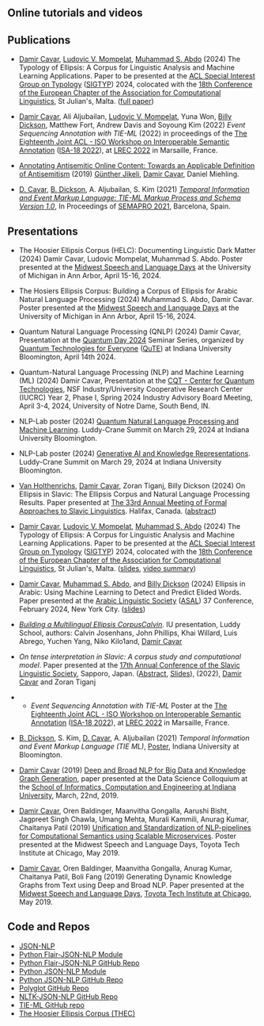 ## Online tutorials and videos


## Publications

- [Damir Cavar], [Ludovic V. Mompelat](https://www.linkedin.com/in/ludovic-mompelat-8a1960b8/), [Muhammad S. Abdo](https://www.linkedin.com/in/muhsabrys/) (2024) The Typology of Ellipsis: A Corpus for Linguistic Analysis and Machine Learning Applications. Paper to be presented at the [ACL Special Interest Group on Typology](https://sigtyp.github.io/) ([SIGTYP](https://sigtyp.github.io/)) 2024, colocated with the [18th Conference of the European Chapter of the Association for Computational Linguistics](https://2024.eacl.org/), St Julian's, Malta. ([full paper](https://aclanthology.org/2024.sigtyp-1.6/))

- [Damir Cavar], Ali Aljubailan, [Ludovic V. Mompelat](https://www.linkedin.com/in/ludovic-mompelat-8a1960b8/), Yuna Won, [Billy Dickson](https://www.linkedin.com/in/billy-dickson/), Matthew Fort, Andrew Davis and Soyoung Kim (2022) *Event Sequencing Annotation with TIE-ML* (2022) in proceedings of the [The Eighteenth Joint ACL - ISO Workshop on Interoperable Semantic Annotation](https://sigsem.uvt.nl/isa18/) ([ISA-18 2022](https://sigsem.uvt.nl/isa18/)), at [LREC 2022](https://lrec2022.lrec-conf.org/en/) in Marsaille, France.

- [Annotating Antisemitic Online Content: Towards an  Applicable Definition of Antisemitism](https://arxiv.org/ftp/arxiv/papers/1910/1910.01214.pdf) (2019) [Günther Jikeli], [Damir Cavar], Daniel Miehling.

- [D. Cavar], [B. Dickson], A. Aljubailan, S. Kim (2021) *[Temporal Information and Event Markup Language: TIE-ML Markup Process and Schema Version 1.0](https://arxiv.org/abs/2109.13892)*, In Proceedings of [SEMAPRO 2021](https://www.iaria.org/conferences2021/SEMAPRO21.html), Barcelona, Spain.


## Presentations

- The Hoosier Ellipsis Corpus (HELC): Documenting Linguistic Dark Matter (2024) Damir Cavar, Ludovic Mompelat, Muhammad S. Abdo. Poster presented at the [Midwest Speech and Language Days](https://ai.engin.umich.edu/news/midwest-speech-and-language-days/) at the University of Michigan in Ann Arbor, April 15-16, 2024.

- The Hosiers Ellipsis Corpus: Building a Corpus of Ellipsis for Arabic Natural Language Processing (2024) Muhammad S. Abdo, Damir Cavar. Poster presented at the [Midwest Speech and Language Days](https://ai.engin.umich.edu/news/midwest-speech-and-language-days/) at the University of Michigan in Ann Arbor, April 15-16, 2024.

- Quantum Natural Language Processing (QNLP) (2024) Damir
Cavar, Presentation at the [Quantum Day 2024](/quantumnlp/QuantumDayIUQuTE2024.png) Seminar Series, organized by [Quantum Technologies for Everyone](https://beinvolved.indiana.edu/organization/qute) ([QuTE](https://beinvolved.indiana.edu/organization/qute)) at Indiana University Bloomington, April 14th 2024.

- Quantum-Natural Language Processing (NLP) and Machine Learning (ML) (2024) Damir
Cavar, Presentation at the [CQT - Center for Quantum Technologies](https://www.purdue.edu/cqt/), NSF Industry/University Cooperative Research Center (IUCRC) Year 2, Phase I, Spring 2024 Industry Advisory Board Meeting, April 3-4, 2024, University of Notre Dame, South Bend, IN.

- NLP-Lab poster (2024) [Quantum Natural Language Processing and Machine Learning](/publications/NLP_Lab_Quantum_Poster_2024.pdf). Luddy-Crane Summit on March 29, 2024 at Indiana University Bloomington.

- NLP-Lab poster (2024) [Generative AI and Knowledge Representations](/publications/NLP_Lab_LLM_KG_Poster_2024.pdf). Luddy-Crane Summit on March 29, 2024 at Indiana University Bloomington.

- [Van Holthenrichs], [Damir Cavar], Zoran Tiganj, Billy Dickson (2024) On Ellipsis in Slavic: The Ellipsis Corpus and Natural Language Processing Results. Paper presented at [The 33rd Annual Meeting of Formal Approaches to Slavic Linguistics](https://sites.google.com/view/fasl33). Halifax, Canada. ([abstract](NLP_Corpus_of_Ellipsis_Modelling_Ellipsis_Slavic-2.pdf))

- [Damir Cavar], [Ludovic V. Mompelat](https://www.linkedin.com/in/ludovic-mompelat-8a1960b8/), [Muhammad S. Abdo](https://www.linkedin.com/in/muhsabrys/) (2024) The Typology of Ellipsis: A Corpus for Linguistic Analysis and Machine Learning Applications. Paper to be presented at the [ACL Special Interest Group on Typology](https://sigtyp.github.io/) ([SIGTYP](https://sigtyp.github.io/)) 2024, colocated with the [18th Conference of the European Chapter of the Association for Computational Linguistics](https://2024.eacl.org/), St Julian's, Malta. ([slides](Ellipsis_IU.pdf), [video summary](https://youtu.be/P_w4kZmArqY))

- [Damir Cavar], [Muhammad S. Abdo](https://www.linkedin.com/in/muhsabrys/), and [Billy Dickson](https://www.linkedin.com/in/billy-dickson/) (2024) Ellipsis in Arabic: Using Machine Learning to Detect and Predict Elided Words. Paper presented at the [Arabic Linguistic Society](https://arabic-linguistics-society.uwm.edu/annual-symposia-on-arabic-linguistics/guidelines-for-writing-abstracts/) ([ASAL](https://arabic-linguistics-society.uwm.edu/annual-symposia-on-arabic-linguistics/guidelines-for-writing-abstracts/)) 37 Conference, February 2024, New York City. ([slides](/publications/Ellipsis_IU.pdf))

- *[Building a Multilingual Ellipsis CorpusCalvin](/publications/Poster_UG_Ellipsis_Nov_2023.pdf)*. IU presentation, Luddy School, authors: Calvin Josenhans, John Phillips, Khai Willard, Luis Abrego, Yuchen Yang, Niko Kilo1and, [Damir Cavar]

- *On tense interpretation in Slavic: A corpus study and computational model*. Paper presented at the [17th Annual Conference of the Slavic Linguistic Society](https://sites.google.com/elms.hokudai.ac.jp/sls2021), Sapporo, Japan. ([Abstract](https://doc-14-7s-docs.googleusercontent.com/docs/securesc/gn4g3ht74ladj30feaeni6ib2bl5c1o5/70rvdo1h31c9k4p1gcnoa8plqaagk6ta/1663590075000/04054392440468297751/10576263158268115293/10xvF8jQgvTsmAitkbJKg71sUTRtnYmPP?ax=ALW9-sBNgyuxXQW7YgUV8l5QBHcNB8u3cAOObe4cVJziKuN-JqkgNwTSE36oxXsU2qtsFk9G9T8bksrMMDfOraZ3lk9Wl6KUeeYQSh0lSBEVUTs5IqlloNbmlWIrjyfiXmlLcMg6F9AITuEcuEwErYaolrwVJpQ3lefChjdN1nY4RYKkON4yF5U4Wex5MIJTcqoayRfAHlOrVo7b492ZWRbNvgpi2rBuksXzcOs8tU07b4RC01A9BD7vOMFtwcQtCGq4xWTPMM6at9ftisAE5ZLj-w5wou-OrzG_TY_4gcxP05vLWwP-xr49ycD0OC2kjOyZKLYU67gy7LtQpciDuW-4u-yB4F6pvGdAa9e90FACAFQ9KKEXLGyt8mVJQryFNtn8y4jHtF2eRc-4jCsa8dAEwdGYf578nHRJAjSdFXXfyo_LSfXFGDoptDPyg1jgxIsqNk5xVNd3b1MIrfBykwL-rHdT_kjCwh_plFY4tYFBxX8zvgfLdaMpJ7tqHqc0dgU3suYxKOlzZwNmX652kKiyUuPaAPL4uYsjchPDnOWXMjIrg82ICPCBnSywkjQAiLjlk0eNIVGSkX0txvStigb8s3vYiZWWzxQXTzdqHdl7YGn54qWljkIb2r8mnjiAdzn4IAcOd7yur9U_w8DuttBVxwBCB2KFiV-9CC7WG6oQw_Gxcv9Z-tfY6ksz4hdIwHcUlfWa4ExPugOJsFGS&uuid=d698703a-a203-4252-aa10-f7fe9aecdcad&authuser=0&nonce=1v5imqjv4s9jm&user=10576263158268115293&hash=4oolaiu07s8rfhn0qtjmuu7bo38vd9ra), [Slides](/timeevents/SLS-2022-Presentation.pdf)), (2022), [Damir Cavar] and Zoran Tiganj 

- - *Event Sequencing Annotation with TIE-ML* Poster at the [The Eighteenth Joint ACL - ISO Workshop on Interoperable Semantic Annotation](https://sigsem.uvt.nl/isa18/) ([ISA-18 2022](https://sigsem.uvt.nl/isa18/)), at [LREC 2022](https://lrec2022.lrec-conf.org/en/) in Marsaille, France.

- [B. Dickson], S. Kim, [D. Cavar], A. Aljubailan (2021) *Temporal Information and Event Markup Language (TIE
ML)*, [Poster](/timeevents/TIEML_Poster_8_27.pdf), Indiana University at Bloomington.

- [Damir Cavar] (2019) [Deep and Broad NLP for Big Data and Knowledge Graph Generation](/publications/Deep_and_Broad_NLP_for_Big_Data_and_Knowledge_Graph_Generation.pdf), paper presented at the Data Science Colloquium at the [School of Informatics, Computation and Engineering at Indiana University](https://sice.indiana.edu/), March, 22nd, 2019.

- [Damir Cavar], Oren Baldinger, Maanvitha Gongalla, Aarushi Bisht, Jagpreet Singh Chawla, Umang Mehta, Murali Kammili, Anurag Kumar, Chaitanya Patil (2019) [Unification and Standardization of NLP-pipelines for Computational Semantics using Scalable Microservices](/publications/TTI_Chicago_Poster_2019.pdf). Poster presented at the Midwest Speech and Language Days, Toyota Tech Institute at Chicago, May 2019.

- [Damir Cavar], Oren Baldinger, Maanvitha Gongalla,  Anurag Kumar, Chaitanya Patil, Boli Fang (2019) Generating Dynamic Knowledge Graphs from Text using Deep and Broad NLP. Paper presented at the [Midwest Speech and Language Days](https://ttic.uchicago.edu/~kgimpel/MSLD2019.html), [Toyota Tech Institute at Chicago](https://www.ttic.edu/), May 2019.


## Code and Repos

- [JSON-NLP]
- [Python Flair-JSON-NLP Module](https://pypi.org/project/flairjsonnlp/)
- [Python Flair-JSON-NLP GitHub Repo](https://github.com/dcavar/Flair-JSON-NLP)
- [Python JSON-NLP Module](https://pypi.org/project/pyjsonnlp/)
- [Python JSON-NLP GitHub Repo](https://github.com/dcavar/Py-JSON-NLP)
- [Polyglot GitHub Repo](https://github.com/dcavar/Polyglot-JSON-NLP)
- [NLTK-JSON-NLP GitHub Repo](https://github.com/dcavar/NLTK-JSON-NLP)
- [TIE-ML GitHub repo](https://github.com/dcavar/tieml)
- [The Hoosier Ellipsis Corpus (THEC)](https://github.com/dcavar/hoosierellipsiscorpus)


[D. Cavar]: http://damir.cavar.me/ "Damir Cavar"
[Damir Cavar]: http://damir.cavar.me/ "Damir Cavar"
[B. Dickson]: https://www.linkedin.com/in/billy-dickson/ "Billy Dickson"
[JSON-NLP]: https://github.com/dcavar/JSON-NLP "JSON-NLP"
[Günther Jikeli]: https://news.iu.edu/iu-experts/profile/m/297/jikeli-gunther "Günther Jikeli"
[Van Holthenrichs]: https://russian.indiana.edu/about/instructors/holthenrichs-van.html "Van Holthenrichs"

